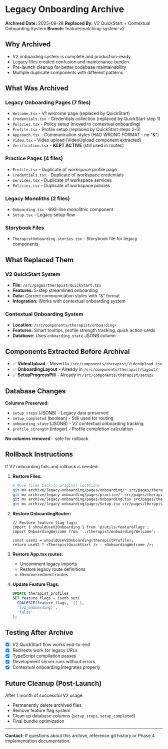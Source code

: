 # Legacy Onboarding Archive

**Archived Date:** 2025-09-28
**Replaced By:** V2 QuickStart + Contextual Onboarding System
**Branch:** feature/matching-system-v2

## Why Archived

- V2 onboarding system is complete and production-ready
- Legacy files created confusion and maintenance burden
- Pre-launch cleanup for better codebase maintainability
- Multiple duplicate components with different patterns

## What Was Archived

### Legacy Onboarding Pages (7 files)
- `Welcome.tsx` - V1 welcome page (replaced by QuickStart)
- `Credentials.tsx` - Credentials collection (replaced by QuickStart step 1)
- `Policies.tsx` - Policy setup (moved to contextual onboarding)
- `Profile.tsx` - Profile setup (replaced by QuickStart steps 2-5)
- `Approach.tsx` - Communication styles (HAD WRONG FORMAT - no "&")
- `Video.tsx` - Video upload (VideoUpload component extracted)
- `Verification.tsx` - **KEPT ACTIVE** (still used in routes)

### Practice Pages (4 files)
- `Profile.tsx` - Duplicate of workspace profile page
- `Credentials.tsx` - Duplicate of workspace credentials
- `Services.tsx` - Duplicate of workspace services
- `Policies.tsx` - Duplicate of workspace policies

### Legacy Monoliths (2 files)
- `Onboarding.tsx` - 693-line monolithic component
- `Setup.tsx` - Legacy setup flow

### Storybook Files
- `TherapistOnboarding.stories.tsx` - Storybook file for legacy components

## What Replaced Them

### V2 QuickStart System
- **File:** `/src/pages/therapist/QuickStart.tsx`
- **Features:** 5-step streamlined onboarding
- **Data:** Correct communication styles with "&" format
- **Integration:** Works with contextual onboarding system

### Contextual Onboarding System
- **Location:** `/src/components/therapist/onboarding/`
- **Features:** Smart tooltips, profile strength tracking, quick action cards
- **Database:** Uses `onboarding_state` JSONB column

## Components Extracted Before Archival

- ✅ **VideoUpload** - Moved to `/src/components/therapist/VideoUpload.tsx`
- ✅ **OnboardingLayout** - Already in `/src/components/therapist/layout/`
- ✅ **SetupProgressPill** - Already in `/src/components/therapist/setup/`

## Database Changes

**Columns Preserved:**
- `setup_steps` (JSONB) - Legacy data preserved
- `setup_completed` (boolean) - Still used for routing
- `onboarding_state` (JSONB) - V2 contextual onboarding tracking
- `profile_strength` (integer) - Profile completion calculation

**No columns removed** - safe for rollback

## Rollback Instructions

If V2 onboarding fails and rollback is needed:

1. **Restore Files:**
   ```bash
   # Move files back to original locations
   git mv archive/legacy-onboarding/pages/onboarding/* src/pages/therapist/onboarding/
   git mv archive/legacy-onboarding/pages/practice/* src/pages/therapist/practice/
   git mv archive/legacy-onboarding/pages/Onboarding.tsx src/pages/therapist/
   git mv archive/legacy-onboarding/pages/Setup.tsx src/pages/therapist/
   ```

2. **Restore OnboardingRouter:**
   ```tsx
   // Restore feature flag logic
   import { shouldUseV2Onboarding } from '@/utils/featureFlags';
   import OnboardingWelcome from '../therapist/onboarding/Welcome';

   const useV2 = shouldUseV2Onboarding(therapistProfile);
   return useV2 ? <TherapistQuickStart /> : <OnboardingWelcome />;
   ```

3. **Restore App.tsx routes:**
   - Uncomment legacy imports
   - Restore legacy route definitions
   - Remove redirect routes

4. **Update Feature Flags:**
   ```sql
   UPDATE therapist_profiles
   SET feature_flags = jsonb_set(
     COALESCE(feature_flags, '{}'),
     '{v2_onboarding}',
     'false'
   );
   ```

## Testing After Archive

- [x] V2 QuickStart flow works end-to-end
- [x] Redirects work for legacy URLs
- [x] TypeScript compilation passes
- [x] Development server runs without errors
- [x] Contextual onboarding integrates properly

## Future Cleanup (Post-Launch)

After 1 month of successful V2 usage:
- Permanently delete archived files
- Remove feature flag system
- Clean up database columns (`setup_steps`, `setup_completed`)
- Final bundle optimization

---

**Contact:** If questions about this archive, reference git history or Phase 4 implementation documentation.